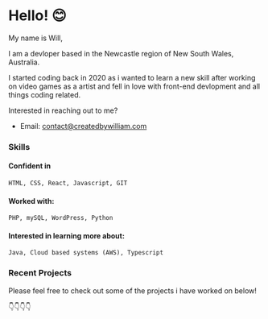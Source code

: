 # Hello! 😊

My name is Will, 

I am a devloper based in the Newcastle region of New South Wales, Australia.

I started coding back in 2020 as i wanted to learn a new skill after working on video games as a artist and fell in love with front-end devlopment and all things coding related.

Interested in reaching out to me?

- Email: contact@createdbywilliam.com

### Skills

#### Confident in

```
HTML, CSS, React, Javascript, GIT
```
#### Worked with:
```
PHP, mySQL, WordPress, Python
```
#### Interested in learning more about:
```
Java, Cloud based systems (AWS), Typescript
```

### Recent Projects

Please feel free to check out some of the projects i have worked on below!

👇👇👇👇
